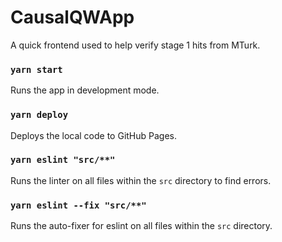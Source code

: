 # CausalQWApp

A quick frontend used to help verify stage 1 hits from MTurk. 

### `yarn start`

Runs the app in development mode. 

### `yarn deploy`

Deploys the local code to GitHub Pages. 

### `yarn eslint "src/**"`

Runs the linter on all files within the `src` directory to find errors.

### `yarn eslint --fix "src/**"`

Runs the auto-fixer for eslint on all files within the `src` directory. 
